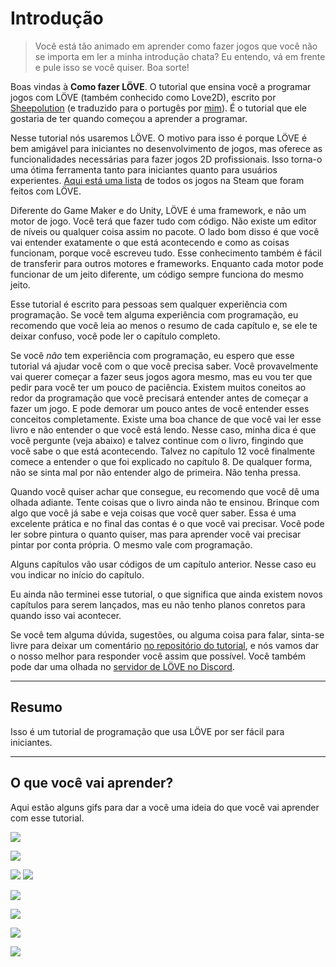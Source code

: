 # Introdução

> Você está tão animado em aprender como fazer jogos que você não se importa em ler a minha introdução chata? Eu entendo, vá em frente e pule isso se você quiser. Boa sorte!

Boas vindas à **Como fazer LÖVE**. O tutorial que ensina você a programar jogos com LÖVE (também conhecido como Love2D), escrito por [Sheepolution](https://www.sheepolution.com/) (e traduzido para o portugês por [mim](https://arthr.me/)). É o tutorial que ele gostaria de ter quando começou a aprender a programar.

Nesse tutorial nós usaremos LÖVE. O motivo para isso é porque LÖVE é bem amigável para iniciantes no desenvolvimento de jogos, mas oferece as funcionalidades necessárias para fazer jogos 2D profissionais. Isso torna-o uma ótima ferramenta tanto para iniciantes quanto para usuários experientes. [Aqui está uma lista](https://store.steampowered.com/curator/32659238-LÖVE-Games/) de todos os jogos na Steam que foram feitos com LÖVE.

Diferente do Game Maker e do Unity, LÖVE é uma framework, e não um motor de jogo. Você terá que fazer tudo com código. Não existe um editor de níveis ou qualquer coisa assim no pacote. O lado bom disso é que você vai entender exatamente o que está acontecendo e como as coisas funcionam, porque você escreveu tudo. Esse conhecimento também é fácil de transferir para outros motores e frameworks. Enquanto cada motor pode funcionar de um jeito diferente, um código sempre funciona do mesmo jeito.

Esse tutorial é escrito para pessoas sem qualquer experiência com programação. Se você tem alguma experiência com programação, eu recomendo que você leia ao menos o resumo de cada capítulo e, se ele te deixar confuso, você pode ler o capítulo completo.

Se você *não* tem experiência com programação, eu espero que esse tutorial vá ajudar você com o que você precisa saber. Você provavelmente vai querer começar a fazer seus jogos agora mesmo, mas eu vou ter que pedir para você ter um pouco de paciência. Existem muitos coneitos ao redor da programação que você precisará entender antes de começar a fazer um jogo. E pode demorar um pouco antes de você entender esses conceitos completamente. Existe uma boa chance de que você vai ler esse livro e não entender o que você está lendo. Nesse caso, minha dica é que você pergunte (veja abaixo) e talvez continue com o livro, fingindo que você sabe o que está acontecendo. Talvez no capítulo 12 você finalmente comece a entender o que foi explicado no capítulo 8. De qualquer forma, não se sinta mal por não entender algo de primeira. Não tenha pressa.

Quando você quiser achar que consegue, eu recomendo que você dê uma olhada adiante. Tente coisas que o livro ainda não te ensinou. Brinque com algo que você já sabe e veja coisas que você quer saber. Essa é uma excelente prática e no final das contas é o que você vai precisar. Você pode ler sobre pintura o quanto quiser, mas para aprender você vai precisar pintar por conta própria. O mesmo vale com programação.

Alguns capítulos vão usar códigos de um capítulo anterior. Nesse caso eu vou indicar no início do capítulo.

Eu ainda não terminei esse tutorial, o que significa que ainda existem novos capítulos para serem lançados, mas eu não tenho planos conretos para quando isso vai acontecer.

Se você tem alguma dúvida, sugestões, ou alguma coisa para falar, sinta-se livre para deixar um comentário [no repositório do tutorial](https://github.com/arthrfrts/como-fazer-love), e nós vamos dar o nosso melhor para responder você assim que possível. Você também pode dar uma olhada no [servidor de LÖVE no Discord](https://discord.gg/MHtXaxQ).

***

## Resumo

Isso é um tutorial de programação que usa LÖVE por ser fácil para iniciantes.

***

## O que você vai aprender?

Aqui estão alguns gifs para dar a você uma ideia do que você vai aprender com esse tutorial.

![](/images/book/14/demo.gif)

![](/images/book/16/following_circle_distance.gif)

![](/images/book/17/jump_help.png) ![](/images/book/17/jump.gif)

![](/images/book/18/tile-move-2.gif)

![](/images/book/22/splitscreen.gif)

![](/images/book/23/box_wall_good.gif)

![](/images/book/24/jumping.gif)
